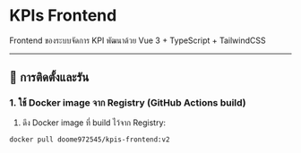 # KPIs Frontend

Frontend ของระบบจัดการ KPI พัฒนาด้วย Vue 3 + TypeScript + TailwindCSS

---

## 🔧 การติดตั้งและรัน

### 1. ใช้ Docker image จาก Registry (GitHub Actions build)

1. ดึง Docker image ที่ build ไว้จาก Registry:

```bash
docker pull doome972545/kpis-frontend:v2
```

